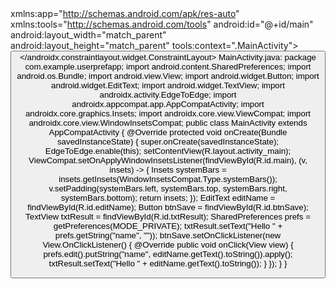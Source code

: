 <?xml version="1.0" encoding="utf-8"?> <androidx.constraintlayout.widget.ConstraintLayout xmlns:android="http://schemas.android.com/apk/res/android"
xmlns:app="http://schemas.android.com/apk/res-auto" xmlns:tools="http://schemas.android.com/tools" android:id="@+id/main" android:layout_width="match_parent" android:layout_height="match_parent" tools:context=".MainActivity">
<LinearLayout android:layout_width="match_parent" android:layout_height="match_parent" android:orientation="vertical">
<EditText android:id="@+id/editName" android:layout_width="match_parent" android:layout_height="wrap_content" android:ems="10" android:inputType="text" android:text="Enter Name" />
<Button android:id="@+id/btnSave" android:layout_width="match_parent" android:layout_height="wrap_content" android:text="Save Preferences" />
<TextView android:id="@+id/txtResult" android:layout_width="match_parent" android:layout_height="wrap_content" android:text="Hello" />
</LinearLayout>
</androidx.constraintlayout.widget.ConstraintLayout>
MainActivity.java: package com.example.userprefapp;
import android.content.SharedPreferences; import android.os.Bundle; import android.view.View; import android.widget.Button; import android.widget.EditText; import android.widget.TextView;
import androidx.activity.EdgeToEdge; import androidx.appcompat.app.AppCompatActivity; import androidx.core.graphics.Insets; import androidx.core.view.ViewCompat; import androidx.core.view.WindowInsetsCompat; public class MainActivity extends AppCompatActivity {
@Override
protected void onCreate(Bundle savedInstanceState) {
super.onCreate(savedInstanceState); EdgeToEdge.enable(this); setContentView(R.layout.activity_main); ViewCompat.setOnApplyWindowInsetsListener(findViewById(R.id.main), (v, insets)
-> {
Insets systemBars = insets.getInsets(WindowInsetsCompat.Type.systemBars()); v.setPadding(systemBars.left, systemBars.top, systemBars.right,
systemBars.bottom); return insets;
});
EditText editName = findViewById(R.id.editName);
Button btnSave = findViewById(R.id.btnSave);
TextView txtResult = findViewById(R.id.txtResult); SharedPreferences prefs = getPreferences(MODE_PRIVATE); txtResult.setText("Hello " + prefs.getString("name", "")); btnSave.setOnClickListener(new View.OnClickListener() {
@Override
public void onClick(View view) {
prefs.edit().putString("name", editName.getText().toString()).apply(); txtResult.setText("Hello " + editName.getText().toString()); }
});
}
}
